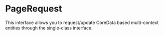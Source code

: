 PageRequest
===========

This interface allows you to request/update CoreData based multi-context entities through the single-class interface.
